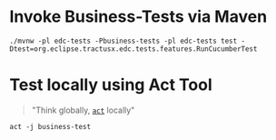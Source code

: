 # Invoke Business-Tests via Maven

```shell
./mvnw -pl edc-tests -Pbusiness-tests -pl edc-tests test -Dtest=org.eclipse.tractusx.edc.tests.features.RunCucumberTest
```

# Test locally using Act Tool

> "Think globally, [`act`](https://github.com/nektos/act) locally"

```shell
act -j business-test
```